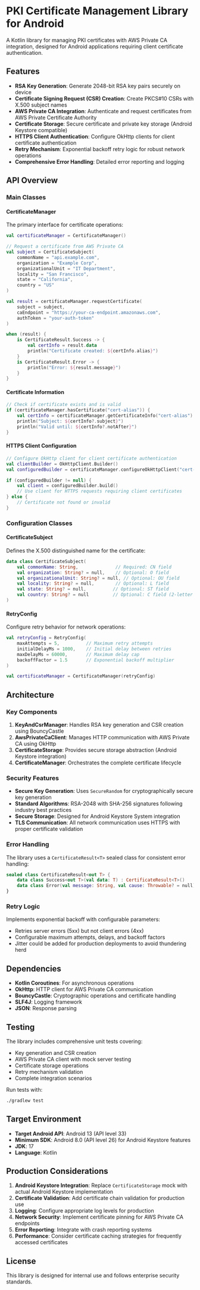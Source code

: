 # PKI Certificate Management Library for Android

A Kotlin library for managing PKI certificates with AWS Private CA integration, designed for Android applications requiring client certificate authentication.

## Features

- **RSA Key Generation**: Generate 2048-bit RSA key pairs securely on device
- **Certificate Signing Request (CSR) Creation**: Create PKCS#10 CSRs with X.500 subject names
- **AWS Private CA Integration**: Authenticate and request certificates from AWS Private Certificate Authority
- **Certificate Storage**: Secure certificate and private key storage (Android Keystore compatible)
- **HTTPS Client Authentication**: Configure OkHttp clients for client certificate authentication
- **Retry Mechanism**: Exponential backoff retry logic for robust network operations
- **Comprehensive Error Handling**: Detailed error reporting and logging

## API Overview

### Main Classes

#### CertificateManager
The primary interface for certificate operations:

```kotlin
val certificateManager = CertificateManager()

// Request a certificate from AWS Private CA
val subject = CertificateSubject(
    commonName = "api.example.com",
    organization = "Example Corp",
    organizationalUnit = "IT Department",
    locality = "San Francisco",
    state = "California",
    country = "US"
)

val result = certificateManager.requestCertificate(
    subject = subject,
    caEndpoint = "https://your-ca-endpoint.amazonaws.com",
    authToken = "your-auth-token"
)

when (result) {
    is CertificateResult.Success -> {
        val certInfo = result.data
        println("Certificate created: ${certInfo.alias}")
    }
    is CertificateResult.Error -> {
        println("Error: ${result.message}")
    }
}
```

#### Certificate Information
```kotlin
// Check if certificate exists and is valid
if (certificateManager.hasCertificate("cert-alias")) {
    val certInfo = certificateManager.getCertificateInfo("cert-alias")
    println("Subject: ${certInfo?.subject}")
    println("Valid until: ${certInfo?.notAfter}")
}
```

#### HTTPS Client Configuration
```kotlin
// Configure OkHttp client for client certificate authentication
val clientBuilder = OkHttpClient.Builder()
val configuredBuilder = certificateManager.configureOkHttpClient("cert-alias", clientBuilder)

if (configuredBuilder != null) {
    val client = configuredBuilder.build()
    // Use client for HTTPS requests requiring client certificates
} else {
    // Certificate not found or invalid
}
```

### Configuration Classes

#### CertificateSubject
Defines the X.500 distinguished name for the certificate:

```kotlin
data class CertificateSubject(
    val commonName: String,              // Required: CN field
    val organization: String? = null,    // Optional: O field
    val organizationalUnit: String? = null, // Optional: OU field
    val locality: String? = null,        // Optional: L field
    val state: String? = null,          // Optional: ST field
    val country: String? = null         // Optional: C field (2-letter code)
)
```

#### RetryConfig
Configure retry behavior for network operations:

```kotlin
val retryConfig = RetryConfig(
    maxAttempts = 5,          // Maximum retry attempts
    initialDelayMs = 1000,    // Initial delay between retries
    maxDelayMs = 60000,       // Maximum delay cap
    backoffFactor = 1.5       // Exponential backoff multiplier
)

val certificateManager = CertificateManager(retryConfig)
```

## Architecture

### Key Components

1. **KeyAndCsrManager**: Handles RSA key generation and CSR creation using BouncyCastle
2. **AwsPrivateCaClient**: Manages HTTP communication with AWS Private CA using OkHttp
3. **CertificateStorage**: Provides secure storage abstraction (Android Keystore integration)
4. **CertificateManager**: Orchestrates the complete certificate lifecycle

### Security Features

- **Secure Key Generation**: Uses `SecureRandom` for cryptographically secure key generation
- **Standard Algorithms**: RSA-2048 with SHA-256 signatures following industry best practices
- **Secure Storage**: Designed for Android Keystore System integration
- **TLS Communication**: All network communication uses HTTPS with proper certificate validation

### Error Handling

The library uses a `CertificateResult<T>` sealed class for consistent error handling:

```kotlin
sealed class CertificateResult<out T> {
    data class Success<out T>(val data: T) : CertificateResult<T>()
    data class Error(val message: String, val cause: Throwable? = null) : CertificateResult<Nothing>()
}
```

### Retry Logic

Implements exponential backoff with configurable parameters:
- Retries server errors (5xx) but not client errors (4xx)
- Configurable maximum attempts, delays, and backoff factors
- Jitter could be added for production deployments to avoid thundering herd

## Dependencies

- **Kotlin Coroutines**: For asynchronous operations
- **OkHttp**: HTTP client for AWS Private CA communication
- **BouncyCastle**: Cryptographic operations and certificate handling
- **SLF4J**: Logging framework
- **JSON**: Response parsing

## Testing

The library includes comprehensive unit tests covering:
- Key generation and CSR creation
- AWS Private CA client with mock server testing
- Certificate storage operations
- Retry mechanism validation
- Complete integration scenarios

Run tests with:
```bash
./gradlew test
```

## Target Environment

- **Target Android API**: Android 13 (API level 33)
- **Minimum SDK**: Android 8.0 (API level 26) for Android Keystore features
- **JDK**: 17
- **Language**: Kotlin

## Production Considerations

1. **Android Keystore Integration**: Replace `CertificateStorage` mock with actual Android Keystore implementation
2. **Certificate Validation**: Add certificate chain validation for production use
3. **Logging**: Configure appropriate log levels for production
4. **Network Security**: Implement certificate pinning for AWS Private CA endpoints
5. **Error Reporting**: Integrate with crash reporting systems
6. **Performance**: Consider certificate caching strategies for frequently accessed certificates

## License

This library is designed for internal use and follows enterprise security standards.